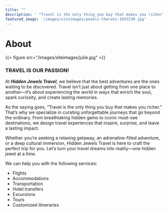 ```yaml
---
title: ""
description: ' "Travel is the only thing you buy that makes you richer” – Anonymous.'
featured_image: '/images/siteimages/pexels-therato-1933239.jpg'
---
```

# About

{{< figure src="/images/siteimages/julie.jpg" >}}

### TRAVEL IS OUR PASSION!
At _**Hidden Jewels Travel**_, we believe that the best adventures are the ones waiting to be discovered. Travel isn’t just about getting from one place to another—it’s about experiencing the world in ways that enrich the soul, spark curiosity, and create lasting memories.

As the saying goes, “Travel is the only thing you buy that makes you richer.” That’s why we specialize in curating unforgettable journeys that go beyond the ordinary. From breathtaking hidden gems to iconic must-see destinations, we design travel experiences that inspire, surprise, and leave a lasting impact.

Whether you’re seeking a relaxing getaway, an adrenaline-filled adventure, or a deep cultural immersion, Hidden Jewels Travel is here to craft the perfect trip for you. Let’s turn your travel dreams into reality—one hidden jewel at a time.

We can help you with the following services:

- Flights
- Accommodations
- Transportation
- Hotel transfers
- Excursions
- Tours
- Customized itineraries
